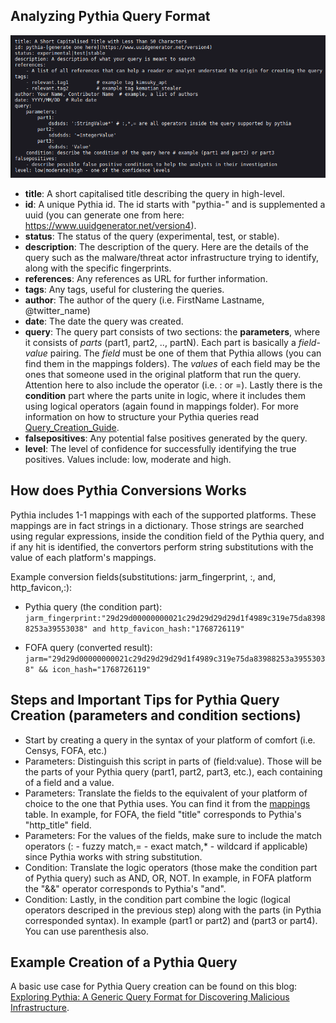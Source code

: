 ## Analyzing Pythia Query Format
![pythia_sample_rule.png](../images/pythia_query_format.png)
- **title**: A short capitalised title describing the query in high-level.
- **id**: A unique Pythia id. The id starts with "pythia-" and is supplemented a uuid (you can generate one from here: https://www.uuidgenerator.net/version4).
- **status**: The status of the query (experimental, test, or stable).
- **description**: The description of the query. Here are the details of the query such as the malware/threat actor infrastructure trying to identify, along with the specific fingerprints.
- **references**: Any references as URL for further information.
- **tags**: Any tags, useful for clustering the queries.
- **author**: The author of the query (i.e. FirstName Lastname, @twitter_name)
- **date**: The date the query was created.
- **query**: The query part consists of two sections: the **parameters**, where it consists of _parts_ (part1, part2, .., partN). Each part is basically a _field_-_value_ pairing. The _field_ must be one of them that Pythia allows (you can find them in the mappings folders). The _values_ of each field may be the ones that someone used in the original platform that run the query. Attention here to also include the operator (i.e. : or =). Lastly there is the **condition** part where the parts unite in logic, where it includes them using logical operators (again found in mappings folder). For more information on how to structure your Pythia queries read [Query_Creation_Guide](documentation/Query_Creation_Guide.md).  
- **falsepositives**: Any potential false positives generated by the query.
- **level**: The level of confidence for successfully identifying the true positives. Values include: low, moderate and high.

## How does Pythia Conversions Works

Pythia includes 1-1 mappings with each of the supported platforms. These mappings are in fact strings in a dictionary. Those strings are searched using regular expressions, inside the condition field of the Pythia query, and if any hit is identified, the convertors perform string substitutions with the value of each platform's mappings.

Example conversion fields(substitutions: jarm_fingerprint, :, and, http_favicon,:):
- Pythia query (the condition part):
`jarm_fingerprint:"29d29d00000000021c29d29d29d29d1f4989c319e75da83988253a39553038" and http_favicon_hash:"1768726119"`

- FOFA query (converted result):
`jarm="29d29d00000000021c29d29d29d29d1f4989c319e75da83988253a39553038" && icon_hash="1768726119"`

## Steps and Important Tips for Pythia Query Creation (parameters and condition sections)
- Start by creating a query in the syntax of your platform of comfort (i.e. Censys, FOFA, etc.)
- Parameters: Distinguish this script in parts of (field:value). Those will be the parts of your Pythia query (part1, part2, part3, etc.), each containing of a field and a value.
- Parameters: Translate the fields to the equivalent of your platform of choice to the one that Pythia uses. You can find it from the [mappings](mappings.md) table. In example, for FOFA, the field "title" corresponds to Pythia's "http_title" field.
- Parameters: For the values of the fields, make sure to include the match operators (: - fuzzy match,= - exact match,* - wildcard if applicable) since Pythia works with string substitution.
- Condition: Translate the logic operators (those make the condition part of Pythia query) such as AND, OR, NOT. In example, in FOFA platform the "&&" operator corresponds to Pythia's "and".
- Condition: Lastly, in the condition part combine the logic (logical operators descriped in the previous step) along with the parts (in Pythia corresponded syntax). In example (part1 or part2) and (part3 or part4). You can use parenthesis also.

## Example Creation of a Pythia Query
A basic use case for Pythia Query creation can be found on this blog: [Exploring Pythia: A Generic Query Format for Discovering Malicious Infrastructure](https://medium.com/p/8956876cc15a).

